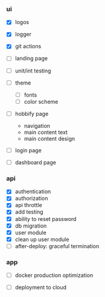### ui
- [x] logos
- [x] logger
- [x] git actions

- [ ] landing page
- [ ] unit/int testing
- [ ] theme
  - [ ] fonts
  - [ ] color scheme
- [ ] hobbify page
  - navigation
  - main content text
  - main content design
- [ ] login page
- [ ] dashboard page

### api
- [x] authentication
- [x] authorization
- [x] api throttle
- [x] add testing
- [x] ability to reset password
- [x] db migration
- [x] user module
- [x] clean up user module
- [ ] after-deploy: graceful termination

### app
- [ ] docker production optimization
- [ ] deployment to cloud

